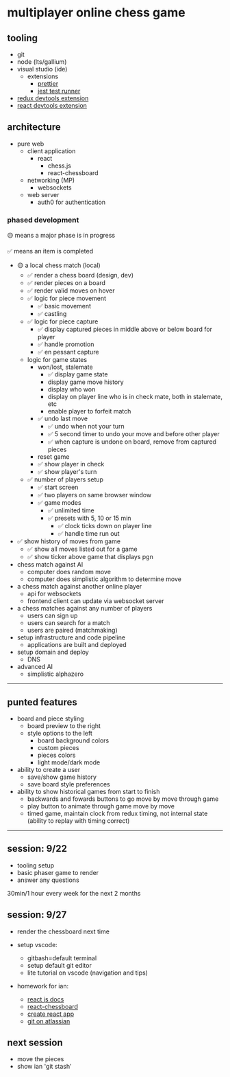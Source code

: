 # multiplayer online chess game

## tooling

- git
- node (lts/gallium)
- visual studio (ide)
  - extensions
    - [prettier](https://marketplace.visualstudio.com/items?itemName=esbenp.prettier-vscode)
    - [jest test runner](https://marketplace.visualstudio.com/items?itemName=Orta.vscode-jest)
- [redux devtools extension](https://chrome.google.com/webstore/detail/redux-devtools/lmhkpmbekcpmknklioeibfkpmmfibljd)
- [react devtools extension](https://chrome.google.com/webstore/detail/react-developer-tools/fmkadmapgofadopljbjfkapdkoienihi)

## architecture

- pure web
  - client application
    - react
      - chess.js
      - react-chessboard
  - networking (MP)
    - websockets
  - web server
    - auth0 for authentication

### phased development

🟡 means a major phase is in progress

✅ means an item is completed

- 🟡 a local chess match (local)
  - ✅ render a chess board (design, dev)
  - ✅ render pieces on a board
  - ✅ render valid moves on hover
  - ✅ logic for piece movement
    - ✅ basic movement
    - ✅ castling
  - ✅ logic for piece capture
    - ✅ display captured pieces in middle above or below board for player
    - ✅ handle promotion
    - ✅ en pessant capture
  - logic for game states
    - won/lost, stalemate
      - ✅ display game state
      - display game move history
      - display who won
      - display on player line who is in check mate, both in stalemate, etc
      - enable player to forfeit match
    - ✅ undo last move
      - ✅ undo when not your turn
      - ✅ 5 second timer to undo your move and before other player
      - ✅ when capture is undone on board, remove from captured pieces
    - reset game
    - ✅ show player in check
    - ✅ show player's turn
  - ✅ number of players setup
    - ✅ start screen
    - ✅ two players on same browser window
    - ✅ game modes
      - ✅ unlimited time
      - ✅ presets with 5, 10 or 15 min
        - ✅ clock ticks down on player line
        - ✅ handle time run out
- ✅ show history of moves from game
  - ✅ show all moves listed out for a game
  - ✅ show ticker above game that displays pgn
- chess match against AI
  - computer does random move
  - computer does simplistic algorithm to determine move
- a chess match against another online player
  - api for websockets
  - frontend client can update via websocket server
- a chess matches against any number of players
  - users can sign up
  - users can search for a match
  - users are paired (matchmaking)
- setup infrastructure and code pipeline
  - applications are built and deployed
- setup domain and deploy
  - DNS
- advanced AI
  - simplistic alphazero

---

## punted features

- board and piece styling
  - board preview to the right
  - style options to the left
    - board background colors
    - custom pieces
    - pieces colors
    - light mode/dark mode
- ability to create a user
  - save/show game history
  - save board style preferences
- ability to show historical games from start to finish
  - backwards and fowards buttons to go move by move through game
  - play button to animate through game move by move
  - timed game, maintain clock from redux timing, not internal state (ability to replay with timing correct)

---

## session: 9/22

- tooling setup
- basic phaser game to render
- answer any questions

30min/1 hour every week for the next 2 months

## session: 9/27

- render the chessboard next time
- setup vscode:

  - gitbash=default terminal
  - setup default git editor
  - lite tutorial on vscode (navigation and tips)

- homework for ian:
  - [react js docs](https://reactjs.org/docs/getting-started.html)
  - [react-chessboard](https://www.npmjs.com/package/react-chessboard)
  - [create react app](https://github.com/facebook/create-react-app)
  - [git on atlassian](https://www.atlassian.com/git)

## next session

- move the pieces
- show ian 'git stash'
